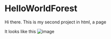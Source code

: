 # HelloWorldForest
Hi there. This is my second project in html, a page

It looks like this ![image](https://github.com/mishellCastillorb/HelloWorldForest/assets/147366738/335f2f0f-9d34-412f-9ab5-ac7692dc933d)

